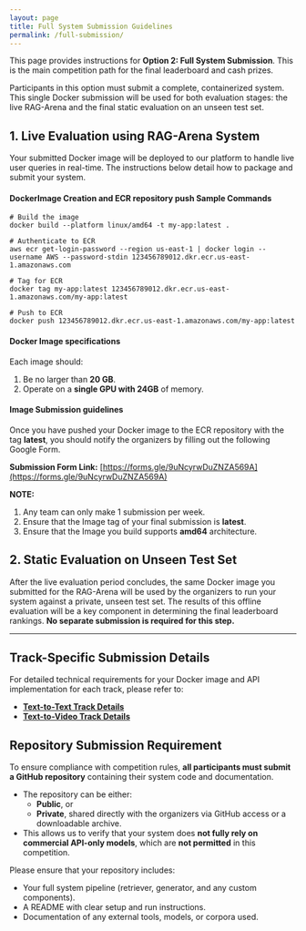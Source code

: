 ```yaml
---
layout: page
title: Full System Submission Guidelines
permalink: /full-submission/
---
```


This page provides instructions for **Option 2: Full System Submission**. This is the main competition path for the final leaderboard and cash prizes.

Participants in this option must submit a complete, containerized system. This single Docker submission will be used for both evaluation stages: the live RAG-Arena and the final static evaluation on an unseen test set.

## 1. Live Evaluation using RAG-Arena System

Your submitted Docker image will be deployed to our platform to handle live user queries in real-time. The instructions below detail how to package and submit your system.

#### DockerImage Creation and ECR repository push Sample Commands

```
# Build the image
docker build --platform linux/amd64 -t my-app:latest .

# Authenticate to ECR
aws ecr get-login-password --region us-east-1 | docker login --username AWS --password-stdin 123456789012.dkr.ecr.us-east-1.amazonaws.com

# Tag for ECR
docker tag my-app:latest 123456789012.dkr.ecr.us-east-1.amazonaws.com/my-app:latest

# Push to ECR
docker push 123456789012.dkr.ecr.us-east-1.amazonaws.com/my-app:latest
```

#### Docker Image specifications

Each image should:
1.  Be no larger than **20 GB**.
2.  Operate on a **single GPU with 24GB** of memory.

#### Image Submission guidelines

Once you have pushed your Docker image to the ECR repository with the tag **latest**, you should notify the organizers by filling out the following Google Form.

**Submission Form Link:** [https://forms.gle/9uNcyrwDuZNZA569A](https://forms.gle/9uNcyrwDuZNZA569A)

**NOTE:**
1.  Any team can only make 1 submission per week.
2.  Ensure that the Image tag of your final submission is **latest**.
3.  Ensure that the Image you build supports **amd64** architecture.

## 2. Static Evaluation on Unseen Test Set

After the live evaluation period concludes, the same Docker image you submitted for the RAG-Arena will be used by the organizers to run your system against a private, unseen test set. The results of this offline evaluation will be a key component in determining the final leaderboard rankings. **No separate submission is required for this step.**

---

## Track-Specific Submission Details

For detailed technical requirements for your Docker image and API implementation for each track, please refer to:

-   **[Text-to-Text Track Details](/MMU-RAGent-Preview/text-to-text)**
-   **[Text-to-Video Track Details](/MMU-RAGent-Preview/text-to-video)**

## Repository Submission Requirement

To ensure compliance with competition rules, **all participants must submit a GitHub repository** containing their system code and documentation.

-   The repository can be either:
    -   **Public**, or
    -   **Private**, shared directly with the organizers via GitHub access or a downloadable archive.
-   This allows us to verify that your system does **not fully rely on commercial API-only models**, which are **not permitted** in this competition.

Please ensure that your repository includes:
-   Your full system pipeline (retriever, generator, and any custom components).
-   A README with clear setup and run instructions.
-   Documentation of any external tools, models, or corpora used.

